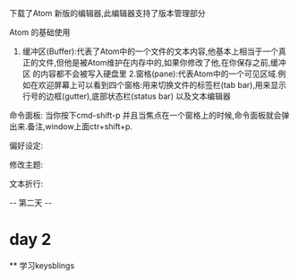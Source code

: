 下载了Atom 新版的编辑器,此编辑器支持了版本管理部分

Atom 的基础使用
1. 缓冲区(Buffer):代表了Atom中的一个文件的文本内容,他基本上相当于一个真正的文件,但他是被Atom维护在内存中的,如果你修改了他,在你保存之前,缓冲区
的内容都不会被写入硬盘里
2.窗格(pane):代表Atom中的一个可见区域.例如在欢迎屏幕上可以看到四个窗格:用来切换文件的标签栏(tab bar),用来显示行号的边框(gutter),底部状态栏(status bar)
以及文本编辑器

命令面板:
当你按下cmd-shift-p 并且当焦点在一个窗格上的时候,命令面板就会弹出来.备注,window上面ctr+shift+p.

偏好设定:

修改主题:

文本折行:

-- 第二天 --
# day 2
** 学习keysblings
